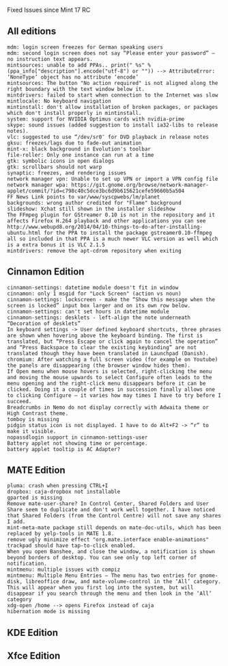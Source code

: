 Fixed Issues since Mint 17 RC

All editions
------------
	mdm: login screen freezes for German speaking users
	mdm: second login screen does not say “Please enter your password” – no instruction text appears.
	mintsources: unable to add PPAs.. print(" %s" % (ppa_info["description"].encode("utf-8") or "")) --> AttributeError: ‘NoneType’ object has no attribute ‘encode’
	mintsources: The button "No action required" is not aligned along the right boundary with the text window below it.
	mintdrivers: failed to start when connection to the Internet was slow
	mintlocale: No keyboard navigation
	mintinstall: don't allow installation of broken packages, or packages which don't install properly in mintinstall.
	system: support for NVIDIA Optimus cards with nvidia-prime
	skype: sound issues (added suggestion to install ia32-libs to release notes).
	vlc: suggested to use “/dev/sr0″ for DVD playback in release notes
	gksu: freezes/lags due to fade-out animation
	mint-x: black background in Evolution's toolbar
	file-roller: Only one instance can run at a time
	gtk: symbolic icons in open dialogs
	gtk: scrollbars should not warp
	synaptic: freezes, and rendering issues
	network manager vpn: Unable to set up VPN or import a VPN config file
	network manager wpa: https://git.gnome.org/browse/network-manager-applet/commit/?id=c798c40c5dce3bc6d9b615621cefe59660b5a504
	FF News Link points to var/www/syscpwebs/lm/planet
	backgrounds: wrong author credited for "Flame" background	
	slideshow: Xchat still shown in the installer slideshow	
	The FFmpeg plugin for GStreamer 0.10 is not in the repository and it affects Firefox H.264 playback and other applications you can see http://www.webupd8.org/2014/04/10-things-to-do-after-installing-ubuntu.html for the PPA to install the package gstreamer0.10-ffmpeg all so included in that PPA is a much newer VLC version as well which is a extra bonus it is VLC 2.1.5		
	mintdrivers: remove the apt-cdrom repository when exiting

Cinnamon Edition
----------------
	cinnamon-settings: datetime module doesn't fit in window
	cinnamon: only 1 msgid for "Lock Screen" (action vs noun)	
	cinnamon-settings: lockscreen - make the “Show this message when the screen is locked” input box larger and on its own row below.	
	cinnamon-settings: can't set hours in datetime module
	cinnamon-settings: desklets - left-align the note underneath “Decoration of desklets”	
	In keyboard settings -> User defined keyboard shortcuts, three phrases are shown when hovering above the keyboard binding. The first is translated, but “Press Escape or click again to cancel the operation” and “Press Backspace to clear the existing keybinding” are not translated though they have been translated in Launchpad (Danish).
	chromium: After watching a full screen video (for example on Youtube) the panels are disappearing (the browser window hides them).	
	If Open menu when mouse hovers is selected, right-clicking the menu and moving the mouse upwards to select Configure often leads to the menu opening and the right-click menu disappears before it can be clicked. Doing it a couple of times in succession finally allows one to clicking Configure – it varies how may times I have to try before I succeed.
	Breadcrumbs in Nemo do not display correctly with Adwaita theme or High Contrast theme.
	tomboy is missing
	pidgin status icon is not displayed. I have to do Alt+F2 -> “r” to make it visible.	
	nopassdlogin support in cinnamon-settings-user
	Battery applet not showing time or percentage.
	battery applet tooltip is AC Adapter?
	
MATE Edition
------------
	pluma: crash when pressing CTRL+I
	dropbox: caja-dropbox not installable
	gparted is missing
	Remove mate-user-share? In Control Center, Shared Folders and User Share seem to duplicate and don't work well together. I have noticed that Shared Folders (from the Control Centre) will not save any shares I add.
	mint-meta-mate package still depends on mate-doc-utils, which has been replaced by yelp-tools in MATE 1.8.
	remove ugly minimize effect "org.mate.interface enable-animations"
	trackpad should have tap-to-click enabled.
	When you open Banshee, and close the window, a notification is shown beyond borders of desktop. You can see only top left corner of notification.	
	mintmenu: multiple issues with compiz
	mintmenu: Multiple Menu Entries – The menu has two entries for gnome-disk, libreoffice draw, and mate-volume-control in the ‘All’ category. This will appear when you first log into the system, but will disappear if you search through the menu and then look in the ‘All’ category	
	xdg-open /home --> opens Firefox instead of caja
	hibernation mode is missing	

KDE Edition
-----------
	

Xfce Edition
------------
	